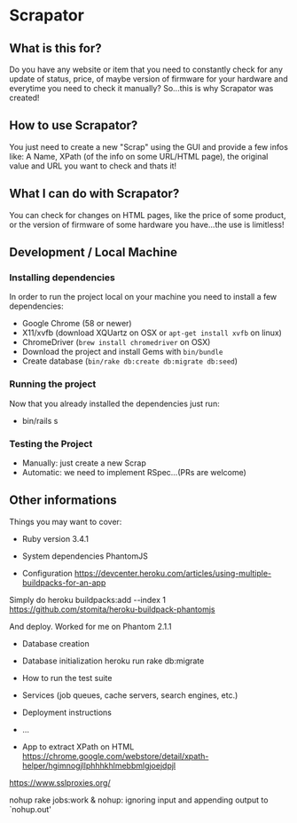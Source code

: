 # Scrapator

## What is this for?

Do you have any website or item that you need to constantly check for any
update of status, price, of maybe version of firmware for your hardware
and everytime you need to check it manually?
So...this is why Scrapator was created!

## How to use Scrapator?

You just need to create a new "Scrap" using the GUI and provide a few infos
like: A Name, XPath (of the info on some URL/HTML page), the original value
and URL you want to check and thats it!

## What I can do with Scrapator?

You can check for changes on HTML pages, like the price of some product, or
the version of firmware of some hardware you have...the use is limitless!

## Development / Local Machine

### Installing dependencies

In order to run the project local on your machine you need to install a few
dependencies:

- Google Chrome (58 or newer)
- X11/xvfb (download XQUartz on OSX or `apt-get install xvfb` on linux)
- ChromeDriver (`brew install chromedriver` on OSX)
- Download the project and install Gems with `bin/bundle`
- Create database (`bin/rake db:create db:migrate db:seed`)

### Running the project

Now that you already installed the dependencies just run:
- bin/rails s

### Testing the Project

- Manually: just create a new Scrap
- Automatic: we need to implement RSpec...(PRs are welcome)

## Other informations
Things you may want to cover:

* Ruby version 3.4.1

* System dependencies PhantomJS

* Configuration
https://devcenter.heroku.com/articles/using-multiple-buildpacks-for-an-app

Simply do
heroku buildpacks:add --index 1 https://github.com/stomita/heroku-buildpack-phantomjs

And deploy. Worked for me on Phantom 2.1.1

* Database creation

* Database initialization
heroku run rake db:migrate

* How to run the test suite

* Services (job queues, cache servers, search engines, etc.)

* Deployment instructions

* ...

* App to extract XPath on HTML
https://chrome.google.com/webstore/detail/xpath-helper/hgimnogjllphhhkhlmebbmlgjoejdpjl

https://www.sslproxies.org/

nohup rake jobs:work &
 nohup: ignoring input and appending output to `nohup.out'
